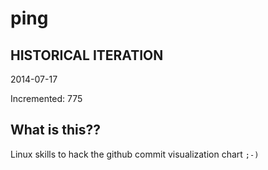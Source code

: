 # ping

## HISTORICAL ITERATION
2014-07-17

Incremented: 775

## What is this?? 
Linux skills to hack the github commit visualization chart `;-)`
